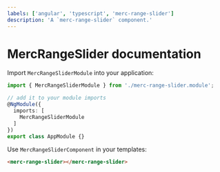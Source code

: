 ```yaml
---
labels: ['angular', 'typescript', 'merc-range-slider']
description: 'A `merc-range-slider` component.'
---
```


# MercRangeSlider documentation

Import `MercRangeSliderModule` into your application:

```ts
import { MercRangeSliderModule } from './merc-range-slider.module';

// add it to your module imports
@NgModule({
  imports: [
    MercRangeSliderModule
  ]
})
export class AppModule {}
```

Use `MercRangeSliderComponent` in your templates:

```html
<merc-range-slider></merc-range-slider>
```
